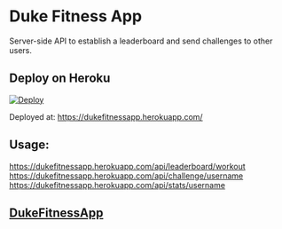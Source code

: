 # Duke Fitness App
Server-side API to establish a leaderboard and send challenges to other users.

## Deploy on Heroku

[![Deploy](https://www.herokucdn.com/deploy/button.svg)](https://heroku.com/deploy)

Deployed at: 
https://dukefitnessapp.herokuapp.com/

## Usage: 
https://dukefitnessapp.herokuapp.com/api/leaderboard/workout
https://dukefitnessapp.herokuapp.com/api/challenge/username
https://dukefitnessapp.herokuapp.com/api/stats/username

## [DukeFitnessApp](https://github.com/Revilo2157/dukefitnessapp/)

